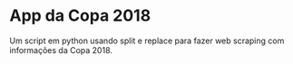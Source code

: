 # App da Copa 2018

Um script em python usando split e replace para fazer web scraping com informações da Copa 2018.
